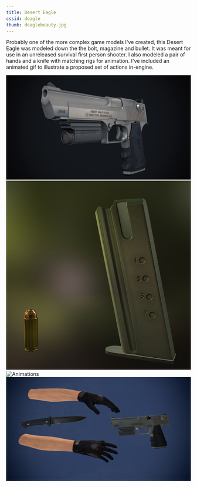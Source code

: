 ```yaml
---
title: Desert Eagle
cssid: deagle
thumb: deaglebeauty.jpg
---
```

Probably one of the more complex game models I've created, this Desert Eagle was modeled down the the bolt, magazine and bullet. It was meant for use in an unreleased survival first person shooter. I also modeled a pair of hands and a knife with matching rigs for animation. I've included an animated gif to illustrate a proposed set of actions in-engine.

![Beauty Shot](/assets/img/deaglebeauty.jpg)
![Magazine](/assets/img/deaglemag.jpg)
![Animations](https://media.giphy.com/media/1d5QE2z9badH78AqAt/giphy.gif)
![All Elements](/assets/img/deagleall.jpg)


